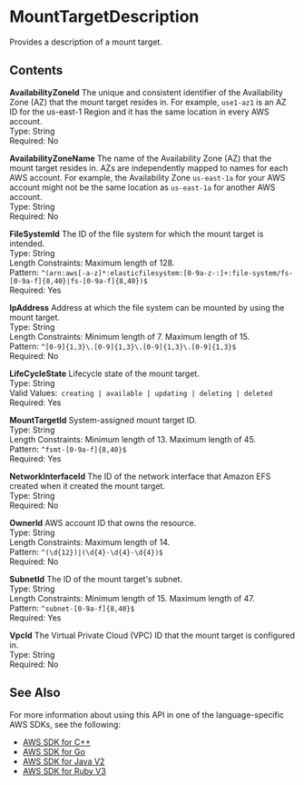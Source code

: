 # MountTargetDescription<a name="API_MountTargetDescription"></a>

Provides a description of a mount target\.

## Contents<a name="API_MountTargetDescription_Contents"></a>

 **AvailabilityZoneId**   <a name="efs-Type-MountTargetDescription-AvailabilityZoneId"></a>
The unique and consistent identifier of the Availability Zone \(AZ\) that the mount target resides in\. For example, `use1-az1` is an AZ ID for the us\-east\-1 Region and it has the same location in every AWS account\.  
Type: String  
Required: No

 **AvailabilityZoneName**   <a name="efs-Type-MountTargetDescription-AvailabilityZoneName"></a>
The name of the Availability Zone \(AZ\) that the mount target resides in\. AZs are independently mapped to names for each AWS account\. For example, the Availability Zone `us-east-1a` for your AWS account might not be the same location as `us-east-1a` for another AWS account\.  
Type: String  
Required: No

 **FileSystemId**   <a name="efs-Type-MountTargetDescription-FileSystemId"></a>
The ID of the file system for which the mount target is intended\.  
Type: String  
Length Constraints: Maximum length of 128\.  
Pattern: `^(arn:aws[-a-z]*:elasticfilesystem:[0-9a-z-:]+:file-system/fs-[0-9a-f]{8,40}|fs-[0-9a-f]{8,40})$`   
Required: Yes

 **IpAddress**   <a name="efs-Type-MountTargetDescription-IpAddress"></a>
Address at which the file system can be mounted by using the mount target\.  
Type: String  
Length Constraints: Minimum length of 7\. Maximum length of 15\.  
Pattern: `^[0-9]{1,3}\.[0-9]{1,3}\.[0-9]{1,3}\.[0-9]{1,3}$`   
Required: No

 **LifeCycleState**   <a name="efs-Type-MountTargetDescription-LifeCycleState"></a>
Lifecycle state of the mount target\.  
Type: String  
Valid Values:` creating | available | updating | deleting | deleted`   
Required: Yes

 **MountTargetId**   <a name="efs-Type-MountTargetDescription-MountTargetId"></a>
System\-assigned mount target ID\.  
Type: String  
Length Constraints: Minimum length of 13\. Maximum length of 45\.  
Pattern: `^fsmt-[0-9a-f]{8,40}$`   
Required: Yes

 **NetworkInterfaceId**   <a name="efs-Type-MountTargetDescription-NetworkInterfaceId"></a>
The ID of the network interface that Amazon EFS created when it created the mount target\.  
Type: String  
Required: No

 **OwnerId**   <a name="efs-Type-MountTargetDescription-OwnerId"></a>
AWS account ID that owns the resource\.  
Type: String  
Length Constraints: Maximum length of 14\.  
Pattern: `^(\d{12})|(\d{4}-\d{4}-\d{4})$`   
Required: No

 **SubnetId**   <a name="efs-Type-MountTargetDescription-SubnetId"></a>
The ID of the mount target's subnet\.  
Type: String  
Length Constraints: Minimum length of 15\. Maximum length of 47\.  
Pattern: `^subnet-[0-9a-f]{8,40}$`   
Required: Yes

 **VpcId**   <a name="efs-Type-MountTargetDescription-VpcId"></a>
The Virtual Private Cloud \(VPC\) ID that the mount target is configured in\.  
Type: String  
Required: No

## See Also<a name="API_MountTargetDescription_SeeAlso"></a>

For more information about using this API in one of the language\-specific AWS SDKs, see the following:
+  [AWS SDK for C\+\+](https://docs.aws.amazon.com/goto/SdkForCpp/elasticfilesystem-2015-02-01/MountTargetDescription) 
+  [AWS SDK for Go](https://docs.aws.amazon.com/goto/SdkForGoV1/elasticfilesystem-2015-02-01/MountTargetDescription) 
+  [AWS SDK for Java V2](https://docs.aws.amazon.com/goto/SdkForJavaV2/elasticfilesystem-2015-02-01/MountTargetDescription) 
+  [AWS SDK for Ruby V3](https://docs.aws.amazon.com/goto/SdkForRubyV3/elasticfilesystem-2015-02-01/MountTargetDescription) 